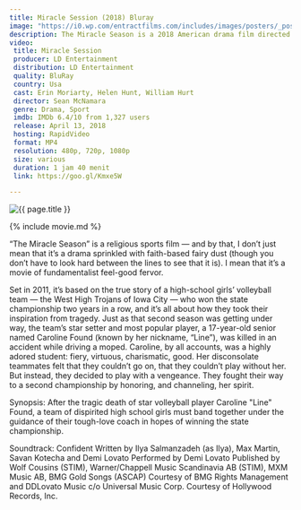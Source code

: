 ```yaml
---
title: Miracle Session (2018) Bluray
image: "https://i0.wp.com/entractfilms.com/includes/images/posters/_posterLarge/Miracle-Season-Banner-Standee-5x8-EN-LORES.jpg" 
description: The Miracle Season is a 2018 American drama film directed by Sean McNamara_
video:
 title: Miracle Session
 producer: LD Entertainment
 distribution: LD Entertainment
 quality: BluRay
 country: Usa
 cast: Erin Moriarty, Helen Hunt, William Hurt
 director: Sean McNamara
 genre: Drama, Sport
 imdb: IMDb 6.4/10 from 1,327 users
 release: April 13, 2018
 hosting: RapidVideo
 format: MP4
 resolution: 480p, 720p, 1080p
 size: various
 duration: 1 jam 40 menit
 link: https://goo.gl/Kmxe5W

---
```

![{{ page.title }}](https://pmcvariety.files.wordpress.com/2018/04/the-miracle-season.jpg)

{% include movie.md %}

“The Miracle Season” is a religious sports film — and by that, I don’t just mean that it’s a drama sprinkled with faith-based fairy dust (though you don’t have to look hard between the lines to see that it is). I mean that it’s a movie of fundamentalist feel-good fervor.

Set in 2011, it’s based on the true story of a high-school girls’ volleyball team — the West High Trojans of Iowa City — who won the state championship two years in a row, and it’s all about how they took their inspiration from tragedy. Just as that second season was getting under way, the team’s star setter and most popular player, a 17-year-old senior named Caroline Found (known by her nickname, “Line”), was killed in an accident while driving a moped. Caroline, by all accounts, was a highly adored student: fiery, virtuous, charismatic, good. Her disconsolate teammates felt that they couldn’t go on, that they couldn’t play without her. But instead, they decided to play with a vengeance. They fought their way to a second championship by honoring, and channeling, her spirit.

Synopsis:
After the tragic death of star volleyball player Caroline "Line" Found, a team of dispirited high school girls must band together under the guidance of their tough-love coach in hopes of winning the state championship.

Soundtrack:
Confident Written by Ilya Salmanzadeh (as Ilya), Max Martin, Savan Kotecha and Demi Lovato Performed by Demi Lovato Published by Wolf Cousins (STIM), Warner/Chappell Music Scandinavia AB (STIM), MXM Music AB, BMG Gold Songs (ASCAP) Courtesy of BMG Rights Management and DDLovato Music c/o Universal Music Corp. Courtesy of Hollywood Records, Inc.

